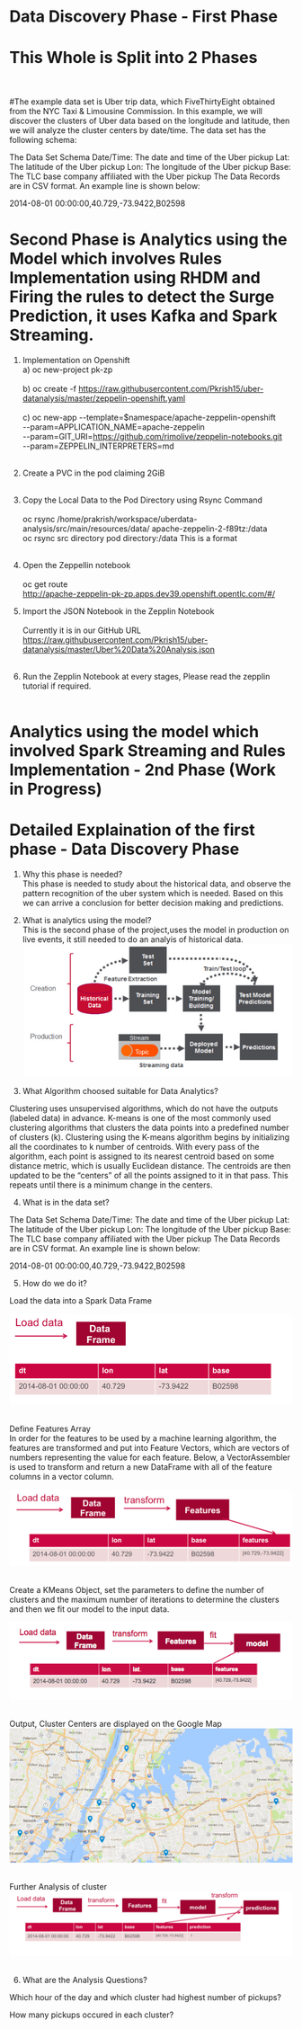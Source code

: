 # Data Discovery Phase  - First Phase
# This Whole is Split into 2 Phases <br> <br>
#The example data set is Uber trip data, which FiveThirtyEight obtained from the NYC Taxi & Limousine Commission. In this example, we will discover the clusters of Uber data based on the longitude and latitude, then we will analyze the cluster centers by date/time. The data set has the following schema:

The Data Set Schema
Date/Time: The date and time of the Uber pickup
Lat: The latitude of the Uber pickup
Lon: The longitude of the Uber pickup
Base: The TLC base company affiliated with the Uber pickup
​​The Data Records are in CSV format. An example line is shown below:

2014-08-01 00:00:00,40.729,-73.9422,B02598


# Second Phase is Analytics using the Model which involves Rules Implementation using RHDM and Firing the rules to detect the Surge Prediction, it uses Kafka and Spark Streaming.<br>
1) Implementation on Openshift <br>
   a) oc new-project pk-zp <br> <br>
   b) oc create -f https://raw.githubusercontent.com/Pkrish15/uber-datanalysis/master/zeppelin-openshift.yaml <br> <br>
   c) oc new-app --template=$namespace/apache-zeppelin-openshift \
    --param=APPLICATION_NAME=apache-zeppelin \
    --param=GIT_URI=https://github.com/rimolive/zeppelin-notebooks.git \
    --param=ZEPPELIN_INTERPRETERS=md       <br><br>
 
 2) Create a PVC in the pod claiming 2GiB <br><br>
 3) Copy the Local Data to the Pod Directory using Rsync Command <br><br>
     oc rsync /home/prakrish/workspace/uberdata-analysis/src/main/resources/data/  apache-zeppelin-2-f89tz:/data <br>
     oc rsync src directory pod directory:/data This is a format <br> <br>
 
 4) Open the Zeppellin notebook <br> <br>
    oc get route <br>
    http://apache-zeppelin-pk-zp.apps.dev39.openshift.opentlc.com/#/
    
 5) Import the JSON Notebook in the Zepplin Notebook <br> <br>
    Currently it is in our GitHub URL <br>
    https://raw.githubusercontent.com/Pkrish15/uber-datanalysis/master/Uber%20Data%20Analysis.json <br> <br>
    
 6) Run the Zepplin Notebook at every stages, Please read the zepplin tutorial if required. <br> <br>
 
#  Analytics using the model which involved Spark Streaming and Rules Implementation - 2nd Phase (Work in Progress)

#  Detailed Explaination of the first phase - Data Discovery Phase

1) Why this phase is needed? <br>
   This phase is needed to study about the historical data, and observe the pattern recognition of the uber system which is needed. Based on this we can arrive a conclusion for better decision making and predictions.<br>
 
 2) What is analytics using the model? <br>
   This is the second phase of the project,uses the model in production on live events, it still needed to do an analyis of historical data. <br>
![alt text](https://github.com/Pkrish15/uber-datanalysis/blob/master/1.jpg)<br>

3) What Algorithm choosed suitable for Data Analytics? <br>

Clustering uses unsupervised algorithms, which do not have the outputs (labeled data) in advance. K-means is one of the most commonly used clustering algorithms that clusters the data points into a predefined number of clusters (k). Clustering using the K-means algorithm begins by initializing all the coordinates to k number of centroids. With every pass of the algorithm, each point is assigned to its nearest centroid based on some distance metric, which is usually Euclidean distance. The centroids are then updated to be the “centers” of all the points assigned to it in that pass. This repeats until there is a minimum change in the centers. <br>

4) What is in the data set? <br>

The Data Set Schema
Date/Time: The date and time of the Uber pickup
Lat: The latitude of the Uber pickup
Lon: The longitude of the Uber pickup
Base: The TLC base company affiliated with the Uber pickup
​​The Data Records are in CSV format. An example line is shown below:

2014-08-01 00:00:00,40.729,-73.9422,B02598 <br>

5) How do we do it? <br>

Load the data into a Spark Data Frame <br>

![alt text](https://github.com/Pkrish15/uber-datanalysis/blob/master/2.png)<br> <br>

Define Features Array <br>
In order for the features to be used by a machine learning algorithm, the features are transformed and put into Feature Vectors, which are vectors of numbers representing the value for each feature. Below, a VectorAssembler is used to transform and return a new DataFrame with all of the feature columns in a vector column. <br>

![alt text](https://github.com/Pkrish15/uber-datanalysis/blob/master/3.png)<br> <br>

Create a KMeans Object, set the parameters to define the number of clusters and the maximum number of iterations to determine the clusters and then we fit our model to the input data.

![alt text](https://github.com/Pkrish15/uber-datanalysis/blob/master/4.png)<br> <br>

Output, Cluster Centers are displayed on the Google Map <br>
![alt text](https://github.com/Pkrish15/uber-datanalysis/blob/master/5.png)<br> <br>

Further Analysis of cluster <br>
![alt text](https://github.com/Pkrish15/uber-datanalysis/blob/master/6.png)<br> <br>

6) What are the Analysis Questions? <br>

Which hour of the day and which cluster had highest number of pickups?<br>

How many pickups occured in each cluster? <br>

















   
   
 
 
    
 
    
 
    
 
 

   


   
   

